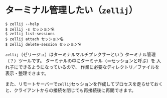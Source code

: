 # ターミナル管理したい（`zellij`）

```console
$ zellij --help
$ zellij -s セッション名
$ zellij list-sessions
$ zellij attach セッション名
$ zellij delete-session セッション名
```

`zellij`（ゼリージュ）はターミナルマルチプレクサーという
ターミナル管理（？）ツールです。
ターミナルの中にターミナル（＝セッションと呼ぶ）を
入れ子にできるようになっているので、
作業に必要なディレクトリ／ファイルを表示・整理できます。

また、リモートサーバーで`zellij`セッションを作成してプロセスを走らせておくと、クライアントからの接続を閉じても再接続後に再開できます。
